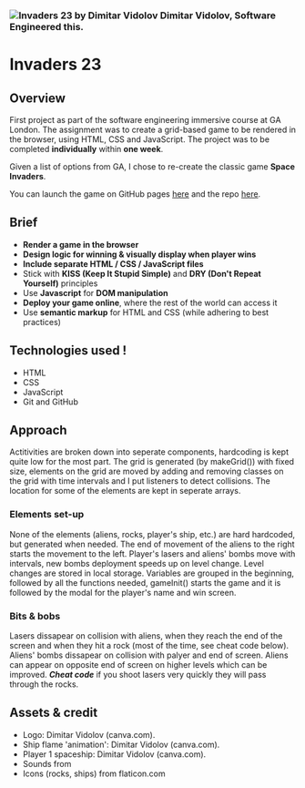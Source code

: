 ### ![Invaders 23 by Dimitar Vidolov](https://dumblevor.github.io/spce_inv1/assets/animatedLogo.gif) Dimitar Vidolov, Software Engineered this.
# Invaders 23
 

## Overview

First project as part of the software engineering immersive course at GA London. The assignment was to create a grid-based game to be rendered in the browser, using HTML, CSS and JavaScript. The project was to be completed **individually** within **one week**.

Given a list of options from GA, I chose to re-create the classic game **Space Invaders**. 

You can launch the game on GitHub pages [here](https://dumblevor.github.io/spce_inv1/) and the repo [here](https://github.com/Dumblevor/spce_inv1).

## Brief

- **Render a game in the browser**
- **Design logic for winning & visually display when player wins**
- **Include separate HTML / CSS / JavaScript files**
- Stick with **KISS (Keep It Stupid Simple)** and **DRY (Don't Repeat Yourself)** principles
- Use **Javascript** for **DOM manipulation**
- **Deploy your game online**, where the rest of the world can access it
- Use **semantic markup** for HTML and CSS (while adhering to best practices)

## Technologies used !

- HTML
- CSS
- JavaScript
- Git and GitHub

## Approach

Actitivities are broken down into seperate components, hardcoding is kept quite low for the most part.
The grid is generated (by makeGrid()) with fixed size, elements on the grid are moved by adding and removing classes on the grid with time intervals and I put listeners to detect collisions.
The location for some of the elements are kept in seperate arrays.

### Elements set-up 
None of the elements (aliens, rocks, player's ship, etc.) are hard hardcoded, but generated when needed.
The end of movement of the aliens to the right starts the movement to the left. 
Player's lasers and aliens' bombs move with intervals, new bombs deployment speeds up on level change.
Level changes are stored in local storage.
Variables are grouped in the beginning, followed by all the functions needed, gameInit() starts the game and it is followed by the modal for the player's name and win screen. 

### Bits & bobs
Lasers dissapear on collision with aliens, when they reach the end of the screen and when they hit a rock (most of the time, see cheat code below).
Aliens' bombs dissapear on collision with palyer and end of screen.
Aliens can appear on opposite end of screen on higher levels which can be improved. 
***Cheat code*** if you shoot lasers very quickly they will pass through the rocks.


## Assets & credit

- Logo: Dimitar Vidolov  (canva.com).
- Ship flame 'animation': Dimitar Vidolov (canva.com).
- Player 1 spaceship: Dimitar Vidolov (canva.com).
- Sounds from 
- Icons (rocks, ships) from flaticon.com


